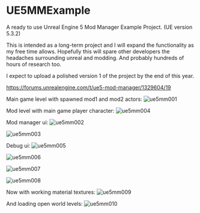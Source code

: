 # UE5MMExample
A ready to use Unreal Engine 5 Mod Manager Example Project.
(UE version 5.3.2)

This is intended as a long-term project and I will expand the functionality as my free time allows. 
Hopefully this will spare other developers the headaches surrounding unreal and modding. 
And probably hundreds of hours of research too. 

I expect to upload a polished version 1 of the project by the end of this year.

https://forums.unrealengine.com/t/ue5-mod-manager/1329604/19

Main game level with spawned mod1 and mod2 actors:
![ue5mm001](https://github.com/paterron/UE5MMExample/assets/144678263/cb5d2210-2566-40b1-8473-0697fd142a7e)

Mod level with main game player character:
![ue5mm004](https://github.com/paterron/UE5MMExample/assets/144678263/16a08e96-8fae-4649-98ce-e254063be06f)

Mod manager ui:
![ue5mm002](https://github.com/paterron/UE5MMExample/assets/144678263/a5816154-b285-4c57-8f19-fcdfbc3d95af)

![ue5mm003](https://github.com/paterron/UE5MMExample/assets/144678263/ea89e5f5-88de-48ab-87ae-3d1de75568ba)

Debug ui:
![ue5mm005](https://github.com/paterron/UE5MMExample/assets/144678263/9b112ade-282b-4bbc-b225-4ff73ab087de)

![ue5mm006](https://github.com/paterron/UE5MMExample/assets/144678263/311b03ab-b12c-4886-8417-c6e81b6899ab)

![ue5mm007](https://github.com/paterron/UE5MMExample/assets/144678263/deea16b7-b1fe-4c5e-a6a1-c8e15520aa77)

![ue5mm008](https://github.com/paterron/UE5MMExample/assets/144678263/4d7261bf-2012-41ba-8792-744313d66e0c)

Now with working material textures:
![ue5mm009](https://github.com/paterron/UE5MMExample/assets/144678263/77fea209-b9fa-48c6-8f14-1b6c37fc9402)

And loading open world levels:
![ue5mm010](https://github.com/paterron/UE5MMExample/assets/144678263/8b740ed4-32a5-4d0b-8fdf-cc617f687c55)
